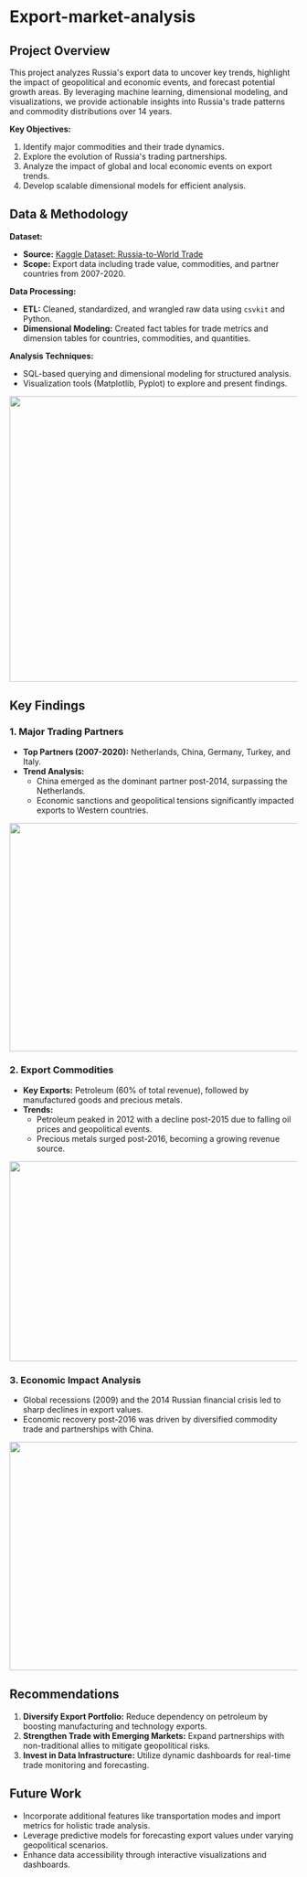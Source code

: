 # Export-market-analysis

## Project Overview
This project analyzes Russia's export data to uncover key trends, highlight the impact of geopolitical and economic events, and forecast potential growth areas. By leveraging machine learning, dimensional modeling, and visualizations, we provide actionable insights into Russia's trade patterns and commodity distributions over 14 years.

**Key Objectives:**
1. Identify major commodities and their trade dynamics.
2. Explore the evolution of Russia's trading partnerships.
3. Analyze the impact of global and local economic events on export trends.
4. Develop scalable dimensional models for efficient analysis.


## Data & Methodology
**Dataset:**
- **Source:** [Kaggle Dataset: Russia-to-World Trade](https://www.kaggle.com/datasets/pranav941/russia-to-world-trade14m-data-points)
- **Scope:** Export data including trade value, commodities, and partner countries from 2007-2020.

**Data Processing:**
- **ETL:** Cleaned, standardized, and wrangled raw data using `csvkit` and Python.
- **Dimensional Modeling:** Created fact tables for trade metrics and dimension tables for countries, commodities, and quantities.

**Analysis Techniques:**
- SQL-based querying and dimensional modeling for structured analysis.
- Visualization tools (Matplotlib, Pyplot) to explore and present findings.
<img src="https://github.com/user-attachments/assets/3e73275e-32d1-44b6-866b-936e1835a736" width = 900 height = 500>

## Key Findings

### 1. Major Trading Partners
- **Top Partners (2007-2020):** Netherlands, China, Germany, Turkey, and Italy.
- **Trend Analysis:** 
  - China emerged as the dominant partner post-2014, surpassing the Netherlands.
  - Economic sanctions and geopolitical tensions significantly impacted exports to Western countries.

<img src ="https://github.com/user-attachments/assets/1a27629e-bf88-43e2-964c-621342099401" width = 600 height = 400>


### 2. Export Commodities
- **Key Exports:** Petroleum (60% of total revenue), followed by manufactured goods and precious metals.
- **Trends:** 
  - Petroleum peaked in 2012 with a decline post-2015 due to falling oil prices and geopolitical events.
  - Precious metals surged post-2016, becoming a growing revenue source.


<img src = "https://github.com/user-attachments/assets/29435fb8-057c-4520-b8f2-5d4beeccd63d" width = 600 height = 350>



### 3. Economic Impact Analysis
- Global recessions (2009) and the 2014 Russian financial crisis led to sharp declines in export values.
- Economic recovery post-2016 was driven by diversified commodity trade and partnerships with China.

 <img src ="https://github.com/user-attachments/assets/744b2487-f84a-4242-8645-0cc7cebf5c10" width = 600 height = 400>


## Recommendations
1. **Diversify Export Portfolio:** Reduce dependency on petroleum by boosting manufacturing and technology exports.
2. **Strengthen Trade with Emerging Markets:** Expand partnerships with non-traditional allies to mitigate geopolitical risks.
3. **Invest in Data Infrastructure:** Utilize dynamic dashboards for real-time trade monitoring and forecasting.


## Future Work
- Incorporate additional features like transportation modes and import metrics for holistic trade analysis.
- Leverage predictive models for forecasting export values under varying geopolitical scenarios.
- Enhance data accessibility through interactive visualizations and dashboards.
